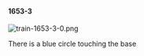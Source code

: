 #### 1653-3
![train-1653-3-0.png](https://github.com/lil-lab/nlvr/raw/master/nlvr/train/images/40/train-1653-3-0.png "train-1653-3-0.png")

There is a blue circle touching the base